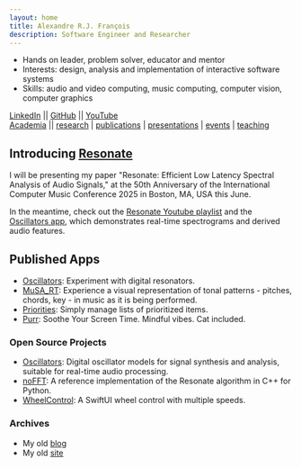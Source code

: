 ```yaml
---
layout: home
title: Alexandre R.J. François
description: Software Engineer and Researcher
---
```


- Hands on leader, problem solver, educator and mentor
- Interests: design, analysis and implementation of interactive software systems
- Skills: audio and video computing, music computing, computer vision, computer graphics

[LinkedIn](https://www.linkedin.com/in/alexandrefrancois/) || [GitHub](https://github.com/alexandrefrancois) || [YouTube](https://www.youtube.com/user/alexandrefrancois)  
[Academia](academia) ||
[research](/academia/research)
| [publications](/academia/publications)
| [presentations](/academia/presentations)
| [events](/academia/events)
| [teaching](/academia/teaching)


## Introducing [Resonate](/Resonate)

I will be presenting my paper "Resonate: Efficient Low Latency Spectral Analysis of Audio Signals,"
at the 50th Anniversary of the International Computer Music Conference 2025 in Boston, MA, USA this June.

In the meantime, check out the [Resonate Youtube playlist](https://www.youtube.com/playlist?list=PLVcB_ABiKC_cbemxXUUJXHAQsHEHxPOP1) and the [Oscillators app](https://alexandrefrancois.org/Oscillators/), which demonstrates real-time spectrograms and derived audio features.

## Published Apps

- [Oscillators](/Oscillators): Experiment with digital resonators.
- [MuSA_RT](/MuSA_RT): Experience a visual representation of tonal patterns - pitches, chords, key - in music as it is being performed.
- [Priorities](/Priorities): Simply manage lists of prioritized items.
- [Purr](/Purr): Soothe Your Screen Time. Mindful vibes. Cat included.

### Open Source Projects

- [Oscillators](https://github.com/alexandrefrancois/Oscillators): Digital oscillator models for signal synthesis and analysis, suitable for real-time audio processing.
- [noFFT](https://github.com/alexandrefrancois/noFFT): A reference implementation of the Resonate algorithm in C++ for Python.
- [WheelControl](https://github.com/alexandrefrancois/WheelControl): A SwiftUI wheel control with multiple speeds.

### Archives

- My old [blog](http://alexandrefrancois.blogspot.com)
- My old [site](https://sites.google.com/site/alexandrerjfrancois)
